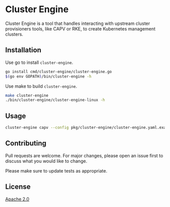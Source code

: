 # Cluster Engine

Cluster Engine is a tool that handles interacting with upstream cluster provisioners tools, like CAPV or RKE, to create Kubernetes management clusters.

## Installation

Use go to install `cluster-engine`.

```bash
go install cmd/cluster-engine/cluster-engine.go
$(go env GOPATH)/bin/cluster-engine -h
```

Use make to build `cluster-engine`.

```bash
make cluster-engine
./bin/cluster-engine/cluster-engine-linux -h
```

## Usage

```bash
cluster-engine capv --config pkg/cluster-engine/cluster-engine.yaml.example
```

## Contributing
Pull requests are welcome. For major changes, please open an issue first to discuss what you would like to change.

Please make sure to update tests as appropriate.

## License
[Apache 2.0](https://choosealicense.com/licenses/apache-2.0/)